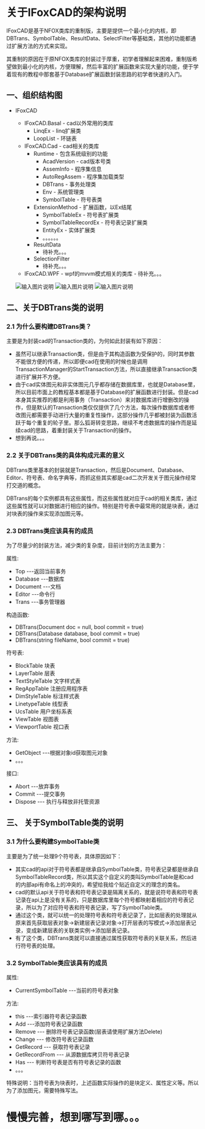 # 关于IFoxCAD的架构说明

IFoxCAD是基于NFOX类库的重制版，主要是提供一个最小化的内核，即DBTrans、SymbolTable、ResultData、SelectFilter等基础类，其他的功能都通过扩展方法的方式来实现。

其重制的原因在于原NFOX类库的封装过于厚重，初学者理解起来困难，重制版希望做到最小化的内核，方便理解，然后丰富的扩展函数来实现大量的功能，便于学着现有的教程中那套基于Database扩展函数封装思路的初学者快速的入门。

## 一、组织结构图

- IFoxCAD
    - IFoxCAD.Basal - cad以外常用的类库
        - LinqEx - linq扩展类
        - LoopList - 环链表
    - IFoxCAD.Cad - cad相关的类库
        - Runtime - 包含系统级别的功能
            - AcadVersion - cad版本号类
            - AssemInfo - 程序集信息
            - AutoRegAssem - 程序集加载类型
            - DBTrans - 事务处理类
            - Env - 系统管理类
            - SymbolTable - 符号表类
        - ExtensionMethod - 扩展函数，以Ex结尾
            - SymbolTableEx - 符号表扩展类
            - SymbolTableRecordEx - 符号表记录扩展类 
            - EntityEx - 实体扩展类   
            - 。。。。。。  
        - ResultData
            - 待补充。。。
        - SelectionFilter
            - 待补充。。。
    - IFoxCAD.WPF - wpf的mvvm模式相关的类库
            - 待补充。。。

  ![输入图片说明](https://images.gitee.com/uploads/images/2021/0701/225449_2b18eb89_9063830.png "屏幕截图.png")
  ![输入图片说明](https://images.gitee.com/uploads/images/2021/0701/225550_840a862a_9063830.png "屏幕截图.png")
  ![输入图片说明](https://images.gitee.com/uploads/images/2021/0701/225525_b246bbd2_9063830.png "屏幕截图.png")
## 二、关于DBTrans类的说明

### 2.1 为什么要构建DBTrans类？

主要是为封装cad的Transaction类的，为何如此封装有如下原因：

- 虽然可以继承Transaction类，但是由于其构造函数为受保护的，同时其参数不能很方便的传递，所以即便cad在使用的时候也是调用TransactionManager的StartTransaction方法，所以直接继承Transaction类进行扩展并不方便。
- 由于cad实体图元和非实体图元几乎都存储在数据库里，也就是Database里，所以目前市面上的教程基本都是基于Database的扩展函数进行封装。但是cad本身其实推荐的都是利用事务（Transaction）来对数据库进行增删改的操作，但是默认的Transaction类仅仅提供了几个方法，每次操作数据库或者修改图元都需要手动进行大量的重复性操作，这部分操作几乎都被封装为函数活跃于每个重复的轮子里。那么狐哥转变思路，继续不考虑数据库的操作而是延续cad的思路，着重封装关于Transaction的操作。
- 想到再说。。。

### 2.2 关于DBTrans类的具体构成元素的意义

DBTrans类里基本的封装就是Transaction，然后是Document、Database、Editor、符号表、命名字典等，而抓这些其实都是cad二次开发关于图元操作经常打交道的概念。

DBTrans的每个实例都具有这些属性，而这些属性就对应于cad的相关类库，通过这些属性就可以对数据进行相应的操作。特别是符号表中最常用的就是块表，通过对块表的操作来实现添加图元等。

### 2.3 DBTrans类应该具有的成员
为了尽量少的封装方法，减少类的复杂度，目前计划的方法主要为：

属性:
- Top  ---返回当前事务
- Database  ---数据库
- Document  ---文档
- Editor  ---命令行
- Trans  ---事务管理器

构造函数:
- DBTrans(Document doc = null, bool commit = true)
- DBTrans(Database database, bool commit = true)
- DBTrans(string fileName, bool commit = true)

符号表:
- BlockTable 块表
- LayerTable 层表
- TextStyleTable 文字样式表
- RegAppTable 注册应用程序表
- DimStyleTable 标注样式表
- LinetypeTable 线型表
- UcsTable 用户坐标系表
- ViewTable 视图表
- ViewportTable 视口表

方法:
- GetObject  ---根据对象id获取图元对象
- 。。。

接口:
- Abort ---放弃事务
- Commit ---提交事务
- Dispose --- 执行与释放非托管资源

## 三、 关于SymbolTable类的说明

### 3.1 为什么要构建SymbolTable类

主要是为了统一处理9个符号表，具体原因如下：

- 其实cad的api对于符号表都是继承自SymbolTable类，符号表记录都是继承自SymbolTableRecord类，所以其实这个自定义的类叫SymbolTable是和cad的内部api有命名上的冲突的，希望给我给个贴近自定义的理念的类名。
- cad的默认api关于符号表和符号表记录是隔离关系的，就是说符号表和符号表记录在api上是没有关系的，只是数据库里每个符号都映射着相应的符号表记录，所以为了对应符号表和符号表记录，写了SymbolTable类。
- 通过这个类，就可以统一的处理符号表和符号表记录了，比如层表的处理就从原来首先获取层表对象->新建层表记录对象->打开层表的写模式->添加层表记录，变成新建层表的关联类实例->添加层表记录。
- 有了这个类，DBTrans类就可以直接通过属性获取符号表的关联关系，然后进行符号表的处理。

### 3.2 SymbolTable类应该具有的成员
属性:
- CurrentSymbolTable  ---当前的符号表对象

方法:
- this  ---索引器符号表记录函数
- Add  ---添加符号表记录函数
- Remove --- 删除符号表记录函数(层表请使用扩展方法Delete)
- Change --- 修改符号表记录函数
- GetRecord --- 获取符号表记录
- GetRecordFrom --- 从源数据库拷贝符号表记录
- Has --- 判断符号表是否有符号表记录的函数
- 。。。

特殊说明：当符号表为块表时，上述函数实际操作的是块定义、属性定义等。所以为了添加图元，需要特殊写法。

# 慢慢完善，想到哪写到哪。。。









